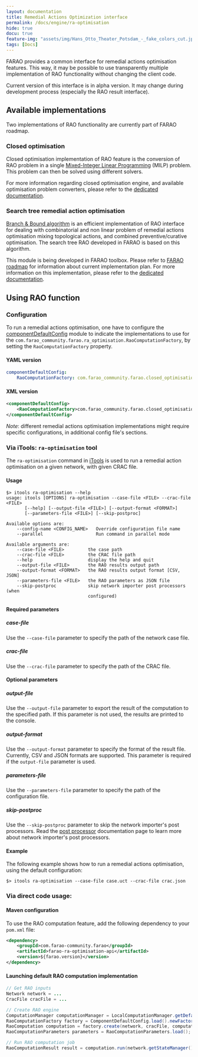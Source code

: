 ```yaml
---
layout: documentation
title: Remedial Actions Optimization interface
permalink: /docs/engine/ra-optimisation
hide: true
docu: true
feature-img: "assets/img/Hans_Otto_Theater_Potsdam_-_fake_colors_cut.jpg"
tags: [Docs]
---
```


FARAO provides a common interface for remedial actions optimisation features. This way, it may be possible to
use transparently multiple implementation of RAO functionality without changing the client code.

Current version of this interface is in alpha version. It may change during development process (especially
the RAO result interface).

## Available implementations

Two implementations of RAO functionality are currently part of FARAO roadmap.

### Closed optimisation

Closed optimisation implementation of RAO feature is the conversion of RAO problem in a single
[Mixed-Integer Linear Programming](https://en.wikipedia.org/wiki/Integer_programming) (MILP) problem. This problem can then be solved using different solvers.

For more information regarding closed optimisation engine, and available optimisation problem converters,
please refer to the [dedicated documentation](/docs/engine/ra-optimisation/closed-optimisation-rao).  

### Search tree remedial action optimisation

[Branch & Bound algorithm](https://en.wikipedia.org/wiki/Branch_and_bound) is an efficient implementation of RAO interface for dealing with combinatorial
and non linear problem of remedial actions optimisation mixing topological actions, and combined
preventive/curative optimisation. The search tree RAO developed in FARAO is based on this algorithm.

This module is being developed in FARAO toolbox. Please refer to [FARAO roadmap](/roadmap) for
information about current implementation plan. For more information on this implementation, please refer to the [dedicated documentation](/docs/engine/ra-optimisation/search-tree-rao).

## Using RAO function

### Configuration

To run a remedial actions optimisation, one have to configure the
[componentDefaultConfig](https://powsybl.github.io/docs/configuration/modules/componentDefaultConfig.html)
module to indicate the implementations to use for the `com.farao_community.farao.ra_optimisation.RaoComputationFactory`,
by setting the `RaoComputationFactory` property.

#### YAML version

```yaml
componentDefaultConfig:
    RaoComputationFactory: com.farao_community.farao.closed_optimisation_rao.ClosedOptimisationRaoFactory
```

#### XML version

```xml
<componentDefaultConfig>
    <RaoComputationFactory>com.farao_community.farao.closed_optimisation_rao.ClosedOptimisationRaoFactory</RaoComputationFactory>
</componentDefaultConfig>
```
*Note*: different remedial actions optimisation implementations might require specific configurations, in additional
config file's sections.

### Via iTools: `ra-optimisation` tool

The `ra-optimisation` command in [iTools](https://powsybl.github.io/docs/tools/) is used to run a remedial action optimisation on a given network, with given
CRAC file.

#### Usage

```shell
$> itools ra-optimisation --help
usage: itools [OPTIONS] ra-optimisation --case-file <FILE> --crac-file <FILE>
       [--help] [--output-file <FILE>] [--output-format <FORMAT>]
       [--parameters-file <FILE>] [--skip-postproc]

Available options are:
    --config-name <CONFIG_NAME>   Override configuration file name
    --parallel                    Run command in parallel mode

Available arguments are:
    --case-file <FILE>         the case path
    --crac-file <FILE>         the CRAC file path
    --help                     display the help and quit
    --output-file <FILE>       the RAO results output path
    --output-format <FORMAT>   the RAO results output format [CSV, JSON]
    --parameters-file <FILE>   the RAO parameters as JSON file
    --skip-postproc            skip network importer post processors (when
                               configured)
```

#### Required parameters

##### case-file
Use the `--case-file` parameter to specify the path of the network case file.

##### crac-file 
Use the `--crac-file` parameter to specify the path of the CRAC file.

#### Optional parameters

##### output-file
Use the `--output-file` parameter to export the result of the computation to the specified path. If
this parameter is not used, the results are printed to the console.

##### output-format
Use the `--output-format` parameter to specify the format of the result file. Currently, CSV and JSON
formats are supported. This parameter is required if the `output-file` parameter is used.

##### parameters-file
Use the `--parameters-file` parameter to specify the path of the configuration file.

##### skip-postproc
Use the `--skip-postproc` parameter to skip the network importer's post processors. Read the
[post processor](https://powsybl.github.io/docs/iidm/importer/post-processor/)
documentation page to learn more about network importer's post processors.

#### Example

The following example shows how to run a remedial actions optimisation, using the default configuration:
```shell
$> itools ra-optimisation --case-file case.uct --crac-file crac.json
```

### Via direct code usage:

#### Maven configuration

To use the RAO computation feature, add the following dependency to your `pom.xml` file:
```xml
<dependency>
    <groupId>com.farao-community.farao</groupId>
    <artifactId>farao-ra-optimisation-api</artifactId>
    <version>${farao.version}</version>
</dependency>
```

#### Launching default RAO computation implementation

```java
// Get RAO inputs
Network network = ...
CracFile cracFile = ...

// Create RAO engine
ComputationManager computationManager = LocalComputationManager.getDefault();
RaoComputationFactory factory = ComponentDefaultConfig.load().newFactoryImpl(RaoComputationFactory.class);
RaoComputation computation = factory.create(network, cracFile, computationManager, 0);
RaoComputationParameters parameters = RaoComputationParameters.load();

// Run RAO computation job
RaoComputationResult result = computation.run(network.getStateManager().getWorkingStateId(), parameters).join();
```
